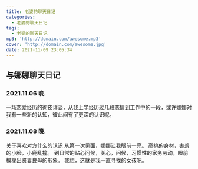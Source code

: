 ```yaml
---
title: 老婆的聊天日记
categories:
  - 老婆的聊天日记
tags:
  - 老婆的聊天日记
mp3: 'http://domain.com/awesome.mp3'
cover: 'http://domain.com/awesome.jpg'
date: 2021-11-09 23:05:34
---
```

## 与娜娜聊天日记
### 2021.11.06 晚
一场恋爱经历的彻夜详谈，从我上学经历过几段恋情到工作中的一段，或许娜娜对我有一些新的认知，彼此间有了更深的认识呢。
### 2021.11.08 晚
关于喜欢对方什么的认识
从第一次见面，娜娜让我眼前一亮。
高挑的身材，害羞的小脸，小鹿乱撞。
到日常的贴心问候，关心，问候，习惯性的家务劳动，眼前模糊出贤妻良母的形象。
我想，这就是我一直寻找的女孩吧。